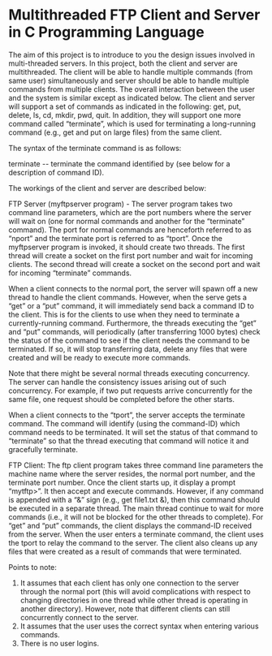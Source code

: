 Multithreaded FTP Client and Server in C Programming Language
=============================================================

The aim of this project is to introduce to you the design issues involved in multi-threaded servers. In this project, both the client and server are multithreaded. The client will be able to handle multiple commands (from same user) simultaneously and server should be able to handle multiple commands from multiple clients. The overall interaction between the user and the system is similar except as indicated below. The client and server will support a set of commands as indicated in the following: get, put, delete, ls, cd, mkdir, pwd, quit. In addition, they will support one more command called “terminate”, which is used for terminating a long-running command (e.g., get and put on large files) from the same client.

The syntax of the terminate command is as follows:

  terminate <command-ID> -- terminate the command identified by <command-ID> (see below for a description of command ID).

The workings of the client and server are described below:

FTP Server (myftpserver program) - The server program takes two command line parameters, which are the port numbers where the server will wait on (one for normal commands and another for the “terminate” command). The port for normal commands are henceforth referred to as “nport” and the terminate port is referred to as “tport”. Once the myftpserver program is invoked, it should create two threads. The first thread will create a socket on the first port number and wait for incoming clients. The second thread will create a socket on the second port and wait for incoming “terminate” commands.

When a client connects to the normal port, the server will spawn off a new thread to handle the client commands. However, when the serve gets a “get” or a “put” command, it will immediately send back a command ID to the client. This is for the clients to use when they need to terminate a currently-running command. Furthermore, the threads executing the “get” and “put” commands, will periodically (after transferring 1000 bytes) check the status of the command to see if the client needs the command to be terminated. If so, it will stop transferring data, delete any files that were created and will be ready to execute more commands.

Note that there might be several normal threads executing concurrency. The server can handle the consistency issues arising out of such concurrency. For example, if two put requests arrive concurrently for the same file, one request should be completed before the other starts.

When a client connects to the “tport”, the server accepts the terminate command. The command will identify (using the command-ID) which command needs to be terminated. It will set the status of that command to “terminate” so that the thread executing that command will notice it and gracefully terminate.

FTP Client: The ftp client program takes three command line parameters the machine name where the server resides, the normal port number, and the terminate port number. Once the client starts up, it display a prompt “mytftp>”. It then accept and execute commands. However, if any command is appended with a “&” sign (e.g., get file1.txt &), then this command should be executed in a separate thread. The main thread continue to wait for more commands (i.e., it will not be blocked for the other threads to complete). For “get” and “put” commands, the client displays the command-ID received from the server. When the user enters a terminate command, the client uses the tport to relay the command to the server. The client also cleans up any files that were created as a result of commands that were terminated.


Points to note:
1. It assumes that each client has only one connection to the server through the normal port (this will avoid complications with respect to changing directories in one thread while other thread is operating in another directory). However, note that different clients can still concurrently connect to the server.
2. It assumes that the user uses the correct syntax when entering various commands.
3. There is no user logins.
